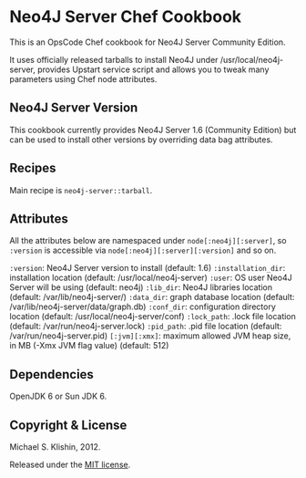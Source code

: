 # Neo4J Server Chef Cookbook

This is an OpsCode Chef cookbook for Neo4J Server Community Edition.

It uses officially released tarballs to install Neo4J under /usr/local/neo4j-server,
provides Upstart service script and allows you to tweak many parameters using Chef node
attributes.


## Neo4J Server Version

This cookbook currently provides Neo4J Server 1.6 (Community Edition) but can be used
to install other versions by overriding data bag attributes.


## Recipes

Main recipe is `neo4j-server::tarball`.


## Attributes

All the attributes below are namespaced under `node[:neo4j][:server]`, so `:version` is accessible
via `node[:neo4j][:server][:version]` and so on.

`:version`: Neo4J Server version to install (default: 1.6)
`:installation_dir`: installation location (default: /usr/local/neo4j-server)
`:user`: OS user Neo4J Server will be using (default: neo4j)
`:lib_dir`: Neo4J libraries location (default: /var/lib/neo4j-server/)
`:data_dir`: graph database location (default: /var/lib/neo4j-server/data/graph.db)
`:conf_dir`: configuration directory location (default: /usr/local/neo4j-server/conf)
`:lock_path`: .lock file location (default: /var/run/neo4j-server.lock)
`:pid_path`: .pid file location (default: /var/run/neo4j-server.pid)
`[:jvm][:xmx]`: maximum allowed JVM heap size, in MB (-Xmx JVM flag value) (default: 512)


## Dependencies

OpenJDK 6 or Sun JDK 6.


## Copyright & License

Michael S. Klishin, 2012.

Released under the [MIT license](http://www.opensource.org/licenses/mit-license.php).
